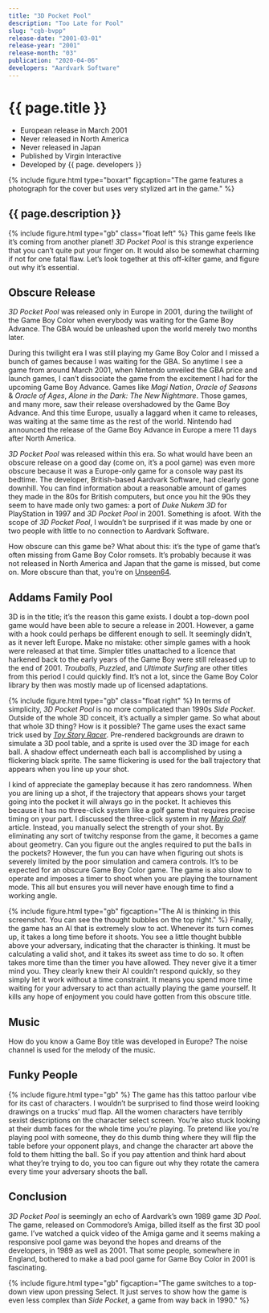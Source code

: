 ```yaml
---
title: "3D Pocket Pool"
description: "Too Late for Pool"
slug: "cgb-bvpp"
release-date: "2001-03-01"
release-year: "2001"
release-month: "03"
publication: "2020-04-06"
developers: "Aardvark Software"
---
```

# {{ page.title }}

- European release in March 2001
- Never released in North America
- Never released in Japan
- Published by Virgin Interactive
- Developed by {{ page. developers }}

{% include figure.html type="boxart" figcaption="The game features a photograph for the cover but uses very stylized art in the game." %}

## {{ page.description }}

{% include figure.html type="gb" class="float left" %}
This game feels like it’s coming from another planet! *3D Pocket Pool* is this strange experience that you can’t quite put your finger on. It would also be somewhat charming if not for one fatal flaw. Let’s look together at this off-kilter game, and figure out why it’s essential.

## Obscure Release

*3D Pocket Pool* was released only in Europe in 2001, during the twilight of the Game Boy Color when everybody was waiting for the Game Boy Advance. The GBA would be unleashed upon the world merely two months later. 

During this twilight era I was still playing my Game Boy Color and I missed a bunch of games because I was waiting for the GBA. So anytime I see a game from around March 2001, when Nintendo unveiled the GBA price and launch games, I can’t dissociate the game from the excitement I had for the upcoming Game Boy Advance. Games like *Magi Nation*, *Oracle of Seasons* & *Oracle of Ages*, *Alone in the Dark: The New Nightmare*. Those games, and many more, saw their release overshadowed by the Game Boy Advance. And this time Europe, usually a laggard when it came to releases, was waiting at the same time as the rest of the world. Nintendo had announced the release of the Game Boy Advance in Europe a mere 11 days after North America. 

*3D Pocket Pool* was released within this era. So what would have been an obscure release on a good day (come on, it’s a pool game) was even more obscure because it was a Europe-only game for a console way past its bedtime. The developer, British-based Aardvark Software, had clearly gone downhill. You can find information about a reasonable amount of games they made in the 80s for British computers, but once you hit the 90s they seem to have made only two games: a port of *Duke Nukem 3D* for PlayStation in 1997 and *3D Pocket Pool* in 2001. Something is afoot. With the scope of *3D Pocket Pool*, I wouldn’t be surprised if it was made by one or two people with little to no connection to Aardvark Software.

How obscure can this game be? What about this: it’s the type of game that’s often missing from Game Boy Color romsets. It’s probably because it was not released in North America and Japan that the game is missed, but come on. More obscure than that, you’re on [Unseen64](https://www.unseen64.net).

## Addams Family Pool

3D is in the title; it’s the reason this game exists. I doubt a top-down pool game would have been able to secure a release in 2001. However, a game with a hook could perhaps be different enough to sell. It seemingly didn’t, as it never left Europe. Make no mistake: other simple games with a hook were released at that time. Simpler titles unattached to a licence that harkened back to the early years of the Game Boy were still released up to the end of 2001. *Trouballs*, *Puzzled*, and *Ultimate Surfing* are other titles from this period I could quickly find. It’s not a lot, since the Game Boy Color library by then was mostly made up of licensed adaptations.

{% include figure.html type="gb" class="float right" %}
In terms of simplicity, *3D Pocket Pool* is no more complicated than 1990s *Side Pocket*. Outside of the whole 3D conceit, it’s actually a simpler game. So what about that whole 3D thing? How is it possible? The game uses the exact same trick used by [*Toy Story Racer*](/articles/cgb-bt5e). Pre-rendered backgrounds are drawn to simulate a 3D pool table, and a sprite is used over the 3D image for each ball. A shadow effect underneath each ball is accomplished by using a flickering black sprite. The same flickering is used for the ball trajectory that appears when you line up your shot.

I kind of appreciate the gameplay because it has zero randomness. When you are lining up a shot, if the trajectory that appears shows your target going into the pocket it will always go in the pocket. It achieves this because it has no three-click system like a golf game that requires precise timing on your part. I discussed the three-click system in my [*Mario Golf*](/articles/cgb-awxe) article. Instead, you manually select the strength of your shot. By eliminating any sort of twitchy response from the game, it becomes a game about geometry. Can you figure out the angles required to put the balls in the pockets? However, the fun you can have when figuring out shots is severely limited by the poor simulation and camera controls. It’s to be expected for an obscure Game Boy Color game. The game is also slow to operate and imposes a timer to shoot when you are playing the tournament mode. This all but ensures you will never have enough time to find a working angle.

{% include figure.html type="gb" figcaption="The AI is thinking in this screenshot. You can see the thought bubbles on the top right." %}
Finally, the game has an AI that is extremely slow to act. Whenever its turn comes up, it takes a long time before it shoots. You see a little thought bubble above your adversary, indicating that the character is thinking. It must be calculating a valid shot, and it takes its sweet ass time to do so. It often takes more time than the timer you have allowed. They never give it a timer mind you. They clearly knew their AI couldn’t respond quickly, so they simply let it work without a time constraint. It means you spend more time waiting for your adversary to act than actually playing the game yourself. It kills any hope of enjoyment you could have gotten from this obscure title.

## Music

How do you know a Game Boy title was developed in Europe? The noise channel is used for the melody of the music.

## Funky People

{% include figure.html type="gb" %}
The game has this tattoo parlour vibe for its cast of characters. I wouldn’t be surprised to find those weird looking drawings on a trucks’ mud flap. All the women characters have terribly sexist descriptions on the character select screen. You’re also stuck looking at their dumb faces for the whole time you’re playing. To pretend like you’re playing pool with someone, they do this dumb thing where they will flip the table before your opponent plays, and change the character art above the fold to them hitting the ball. So if you pay attention and think hard about what they’re trying to do, you too can figure out why they rotate the camera every time your adversary shoots the ball.

## Conclusion

*3D Pocket Pool* is seemingly an echo of Aardvark’s own 1989 game *3D Pool*. The game, released on Commodore’s Amiga, billed itself as the first 3D pool game. I’ve watched a quick video of the Amiga game and it seems making a responsive pool game was beyond the hopes and dreams of the developers, in 1989 as well as 2001. That some people, somewhere in England, bothered to make a bad pool game for Game Boy Color in 2001 is fascinating.

{% include figure.html type="gb" figcaption="The game switches to a top-down view upon pressing Select. It just serves to show how the game is even less complex than *Side Pocket*, a game from way back in 1990." %}